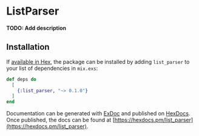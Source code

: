 # ListParser

**TODO: Add description**

## Installation

If [available in Hex](https://hex.pm/docs/publish), the package can be installed
by adding `list_parser` to your list of dependencies in `mix.exs`:

```elixir
def deps do
  [
    {:list_parser, "~> 0.1.0"}
  ]
end
```

Documentation can be generated with [ExDoc](https://github.com/elixir-lang/ex_doc)
and published on [HexDocs](https://hexdocs.pm). Once published, the docs can
be found at [https://hexdocs.pm/list_parser](https://hexdocs.pm/list_parser).

